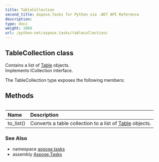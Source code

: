 ```yaml
---
title: TableCollection
second_title: Aspose.Tasks for Python via .NET API Reference
description: 
type: docs
weight: 1060
url: /python-net/aspose.tasks/tablecollection/
---
```


## TableCollection class

Contains a list of [Table](/tasks/python-net/aspose.tasks/table/) objects.<br/>            Implements ICollection<Table> interface.

The TableCollection type exposes the following members:
## Methods
| Name | Description |
| :- | :- |
|to_list()|Converts a table collection to a list of [Table](/tasks/python-net/aspose.tasks/table/) objects.|

### See Also

* namespace [aspose.tasks](/tasks/python-net/aspose.tasks/)
* assembly [Aspose.Tasks](/tasks/python-net/)

